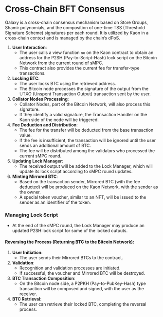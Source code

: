 # Cross-Chain BFT Consensus

Galaxy is a cross-chain consensus mechanism based on Store Groups, Shamir polynomials, and the composition of one-time TSS (Threshold Signature Scheme) signatures per each round. It is utilized by Kaon in a cross-chain context and is managed by the chain’s dPoS.

1. **User Interaction**:
   * The user calls a view function `no` on the Kaon contract to obtain an address for the P2SH (Pay-to-Script-Hash) lock script on the Bitcoin Network from the current round of sMPC.
   * This contract also provides the current fee for transfer-type transactions.
2. **Locking BTC**:
   * The user locks BTC using the retrieved address.
   * The Bitcoin node processes the signature of the output from the UTXO (Unspent Transaction Output) transaction sent by the user.
3. **Collator Nodes Processing**:
   * Collator Nodes, part of the Bitcoin Network, will also process this signature.
   * If they identify a valid signature, the Transaction Handler on the Kaon side of the node will be triggered.
4. **Fee Deduction and Distribution**:
   * The fee for the transfer will be deducted from the base transaction value.
   * If the fee is insufficient, the transaction will be ignored until the user sends an additional amount of BTC.
   * The fee will be distributed among the validators who processed the current sMPC round.
5. **Updating Lock Manager**:
   * The received output will be added to the Lock Manager, which will update its lock script according to sMPC round updates.
6. **Minting Mirrored BTC**:
   * Based on the transaction sender, Mirrored BTC (with the fee deducted) will be produced on the Kaon Network, with the sender as the owner.
   * A special token voucher, similar to an NFT, will be issued to the sender as an identifier of the token.

### Managing Lock Script

* At the end of the sMPC round, the Lock Manager may produce an updated P2SH lock script for some of the locked outputs.

#### Reversing the Process (Returning BTC to the Bitcoin Network):

1. **User Initiation**:
   * The user sends their Mirrored BTCs to the contract.
2. **Validation**:
   * Recognition and validation processes are initiated.
   * If successful, the voucher and Mirrored BTC will be destroyed.
3. **BTC Transaction Composition**:
   * On the Bitcoin node side, a P2PKH (Pay-to-PubKey-Hash) type transaction will be composed and signed, with the user as the receiver.
4. **BTC Retrieval**:
   * The user can retrieve their locked BTC, completing the reversal process.
